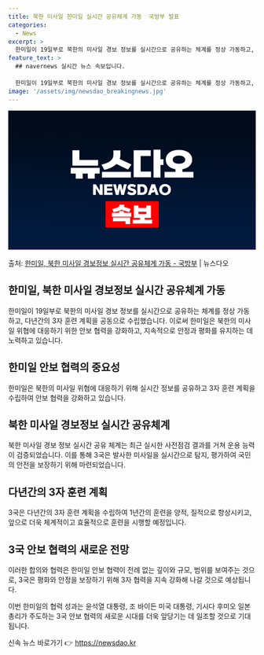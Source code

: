 ```yaml
---
title: 북한 미사일 한미일 실시간 공유체계 가동  국방부 발표
categories:
  - News
excerpt: >
  한미일이 19일부로 북한의 미사일 경보 정보를 실시간으로 공유하는 체계를 정상 가동하고, 다년간의 3자 훈련…
feature_text: >
  ## navernews 실시간 뉴스 속보입니다.

  한미일이 19일부로 북한의 미사일 경보 정보를 실시간으로 공유하는 체계를 정상 가동하고, 다년간의 3자 훈련…
image: '/assets/img/newsdao_breakingnews.jpg'
---
```


![뉴스다오 속보](/assets/img/newsdao_breakingnews.jpg)

<p>출처: <a href="https://newsdao.kr/2837" rel="dofollow">한미일, 북한 미사일 경보정보 실시간 공유체계 가동 - 국방부</a> | 뉴스다오</p>

<h2>한미일, 북한 미사일 경보정보 실시간 공유체계 가동</h2>

한미일이 19일부로 북한의 미사일 경보 정보를 실시간으로 공유하는 체계를 정상 가동하고, 다년간의 3자 훈련 계획을 공동으로 수립했습니다. 이로써 한미일은 북한의 미사일 위협에 대응하기 위한 안보 협력을 강화하고, 지속적으로 안정과 평화를 유지하는 데 노력하고 있습니다.

<h2>한미일 안보 협력의 중요성</h2>
<p data-ke-size="size16">한미일은 북한의 미사일 위협에 대응하기 위해 실시간 정보를 공유하고 3자 훈련 계획을 수립하여 안보 협력을 강화하고 있습니다.</p>

<h2>북한 미사일 경보정보 실시간 공유체계</h2>
북한 미사일 경보 정보 실시간 공유 체계는 최근 실시한 사전점검 결과를 거쳐 운용 능력이 검증되었습니다. 이를 통해 3국은 발사한 미사일을 실시간으로 탐지, 평가하여 국민의 안전을 보장하기 위해 마련되었습니다.

<h2>다년간의 3자 훈련 계획</h2>
3국은 다년간의 3자 훈련 계획을 수립하여 1년간의 훈련을 양적, 질적으로 향상시키고, 앞으로 더욱 체계적이고 효율적으로 훈련을 시행할 예정입니다.

<h2>3국 안보 협력의 새로운 전망</h2>
<p data-ke-size="size16">이러한 합의와 협력은 한미일 안보 협력이 전례 없는 깊이와 규모, 범위를 보여주는 것으로, 3국은 평화와 안정을 보장하기 위해 3자 협력을 지속 강화해 나갈 것으로 예상됩니다.</p>

이번 한미일의 협력 성과는 윤석열 대통령, 조 바이든 미국 대통령, 기시다 후미오 일본 총리가 주도하는 3국 안보 협력의 새로운 시대를 더욱 앞당기는 데 일조할 것으로 기대됩니다. 

신속 뉴스 바로가기 👉 <a href="https://newsdao.kr" rel="dofollow">https://newsdao.kr</a>


